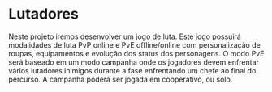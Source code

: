 # Lutadores
Neste projeto iremos desenvolver um jogo de luta. Este jogo possuirá modalidades de luta PvP online e PvE offline/online com personalização de roupas, equipamentos e evolução dos status dos personagens. O modo PvE será baseado em um modo campanha onde os jogadores devem enfrentar vários lutadores inimigos durante a fase enfrentando um chefe ao final do percurso. A campanha poderá ser jogada em cooperativo, ou solo.
